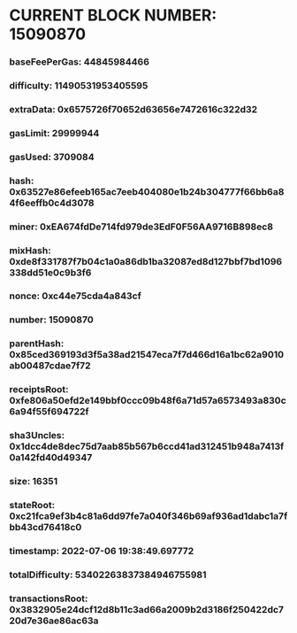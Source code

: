 # CURRENT BLOCK NUMBER: 15090870

### baseFeePerGas: 44845984466
### difficulty: 11490531953405595
### extraData: 0x6575726f70652d63656e7472616c322d32
### gasLimit: 29999944
### gasUsed: 3709084
### hash: 0x63527e86efeeb165ac7eeb404080e1b24b304777f66bb6a84f6eeffb0c4d3078
### miner: 0xEA674fdDe714fd979de3EdF0F56AA9716B898ec8
### mixHash: 0xde8f331787f7b04c1a0a86db1ba32087ed8d127bbf7bd1096338dd51e0c9b3f6
### nonce: 0xc44e75cda4a843cf
### number: 15090870
### parentHash: 0x85ced369193d3f5a38ad21547eca7f7d466d16a1bc62a9010ab00487cdae7f72
### receiptsRoot: 0xfe806a50efd2e149bbf0ccc09b48f6a71d57a6573493a830c6a94f55f694722f
### sha3Uncles: 0x1dcc4de8dec75d7aab85b567b6ccd41ad312451b948a7413f0a142fd40d49347
### size: 16351
### stateRoot: 0xc21fca9ef3b4c81a6dd97fe7a040f346b69af936ad1dabc1a7fbb43cd76418c0
### timestamp: 2022-07-06 19:38:49.697772
### totalDifficulty: 53402263837384946755981
### transactionsRoot: 0x3832905e24dcf12d8b11c3ad66a2009b2d3186f250422dc720d7e36ae86ac63a
